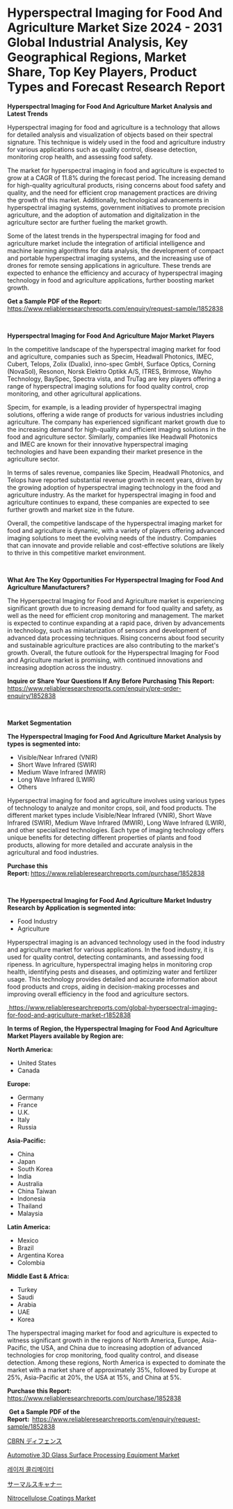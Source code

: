<p><h1>Hyperspectral Imaging for Food And Agriculture Market Size 2024 - 2031 Global Industrial Analysis, Key Geographical Regions, Market Share, Top Key Players, Product Types and Forecast Research Report</h1></p><p><strong>Hyperspectral Imaging for Food And Agriculture Market Analysis and Latest Trends</strong></p>
<p><p>Hyperspectral imaging for food and agriculture is a technology that allows for detailed analysis and visualization of objects based on their spectral signature. This technique is widely used in the food and agriculture industry for various applications such as quality control, disease detection, monitoring crop health, and assessing food safety.</p><p>The market for hyperspectral imaging in food and agriculture is expected to grow at a CAGR of 11.8% during the forecast period. The increasing demand for high-quality agricultural products, rising concerns about food safety and quality, and the need for efficient crop management practices are driving the growth of this market. Additionally, technological advancements in hyperspectral imaging systems, government initiatives to promote precision agriculture, and the adoption of automation and digitalization in the agriculture sector are further fueling the market growth.</p><p>Some of the latest trends in the hyperspectral imaging for food and agriculture market include the integration of artificial intelligence and machine learning algorithms for data analysis, the development of compact and portable hyperspectral imaging systems, and the increasing use of drones for remote sensing applications in agriculture. These trends are expected to enhance the efficiency and accuracy of hyperspectral imaging technology in food and agriculture applications, further boosting market growth.</p></p>
<p><strong>Get a Sample PDF of the Report:&nbsp;</strong> <a href="https://www.reliableresearchreports.com/enquiry/request-sample/1852838">https://www.reliableresearchreports.com/enquiry/request-sample/1852838</a></p>
<p>&nbsp;</p>
<p><strong>Hyperspectral Imaging for Food And Agriculture Major Market Players</strong></p>
<p><p>In the competitive landscape of the hyperspectral imaging market for food and agriculture, companies such as Specim, Headwall Photonics, IMEC, Cubert, Telops, Zolix (Dualix), inno-spec GmbH, Surface Optics, Corning (NovaSol), Resonon, Norsk Elektro Optikk A/S, ITRES, Brimrose, Wayho Technology, BaySpec, Spectra vista, and TruTag are key players offering a range of hyperspectral imaging solutions for food quality control, crop monitoring, and other agricultural applications.</p><p>Specim, for example, is a leading provider of hyperspectral imaging solutions, offering a wide range of products for various industries including agriculture. The company has experienced significant market growth due to the increasing demand for high-quality and efficient imaging solutions in the food and agriculture sector. Similarly, companies like Headwall Photonics and IMEC are known for their innovative hyperspectral imaging technologies and have been expanding their market presence in the agriculture sector.</p><p>In terms of sales revenue, companies like Specim, Headwall Photonics, and Telops have reported substantial revenue growth in recent years, driven by the growing adoption of hyperspectral imaging technology in the food and agriculture industry. As the market for hyperspectral imaging in food and agriculture continues to expand, these companies are expected to see further growth and market size in the future.</p><p>Overall, the competitive landscape of the hyperspectral imaging market for food and agriculture is dynamic, with a variety of players offering advanced imaging solutions to meet the evolving needs of the industry. Companies that can innovate and provide reliable and cost-effective solutions are likely to thrive in this competitive market environment.</p></p>
<p>&nbsp;</p>
<p><strong>What Are The Key Opportunities For Hyperspectral Imaging for Food And Agriculture Manufacturers?</strong></p>
<p><p>The Hyperspectral Imaging for Food and Agriculture market is experiencing significant growth due to increasing demand for food quality and safety, as well as the need for efficient crop monitoring and management. The market is expected to continue expanding at a rapid pace, driven by advancements in technology, such as miniaturization of sensors and development of advanced data processing techniques. Rising concerns about food security and sustainable agriculture practices are also contributing to the market's growth. Overall, the future outlook for the Hyperspectral Imaging for Food and Agriculture market is promising, with continued innovations and increasing adoption across the industry.</p></p>
<p><strong>Inquire or Share Your Questions If Any Before Purchasing This Report:</strong> <a href="https://www.reliableresearchreports.com/enquiry/pre-order-enquiry/1852838">https://www.reliableresearchreports.com/enquiry/pre-order-enquiry/1852838</a></p>
<p>&nbsp;</p>
<p><strong>Market Segmentation</strong></p>
<p><strong>The Hyperspectral Imaging for Food And Agriculture Market Analysis by types is segmented into:</strong></p>
<p><ul><li>Visible/Near Infrared (VNIR)</li><li>Short Wave Infrared (SWIR)</li><li>Medium Wave Infrared (MWIR)</li><li>Long Wave Infrared (LWIR)</li><li>Others</li></ul></p>
<p><p>Hyperspectral imaging for food and agriculture involves using various types of technology to analyze and monitor crops, soil, and food products. The different market types include Visible/Near Infrared (VNIR), Short Wave Infrared (SWIR), Medium Wave Infrared (MWIR), Long Wave Infrared (LWIR), and other specialized technologies. Each type of imaging technology offers unique benefits for detecting different properties of plants and food products, allowing for more detailed and accurate analysis in the agricultural and food industries.</p></p>
<p><strong>Purchase this Report:&nbsp;</strong><a href="https://www.reliableresearchreports.com/purchase/1852838">https://www.reliableresearchreports.com/purchase/1852838</a></p>
<p>&nbsp;</p>
<p><strong>The Hyperspectral Imaging for Food And Agriculture Market Industry Research by Application is segmented into:</strong></p>
<p><ul><li>Food Industry</li><li>Agriculture</li></ul></p>
<p><p>Hyperspectral imaging is an advanced technology used in the food industry and agriculture market for various applications. In the food industry, it is used for quality control, detecting contaminants, and assessing food ripeness. In agriculture, hyperspectral imaging helps in monitoring crop health, identifying pests and diseases, and optimizing water and fertilizer usage. This technology provides detailed and accurate information about food products and crops, aiding in decision-making processes and improving overall efficiency in the food and agriculture sectors.</p></p>
<p><a href="https://www.reliableresearchreports.com/global-hyperspectral-imaging-for-food-and-agriculture-market-r1852838">&nbsp;https://www.reliableresearchreports.com/global-hyperspectral-imaging-for-food-and-agriculture-market-r1852838</a></p>
<p><strong>In terms of Region, the Hyperspectral Imaging for Food And Agriculture Market Players available by Region are:</strong></p>
<p>
    <p> <strong> North America: </strong>
        <ul>
            <li>United States</li>
            <li>Canada</li>
        </ul>
        </p> 
    <p> <strong> Europe: </strong>
        <ul>
            <li>Germany</li>
            <li>France</li>
            <li>U.K.</li>
            <li>Italy</li>
            <li>Russia</li>
        </ul>
        </p> 
    <p> <strong> Asia-Pacific: </strong>
        <ul>
            <li>China</li>
            <li>Japan</li>
            <li>South Korea</li>
            <li>India</li>
            <li>Australia</li>
            <li>China Taiwan</li>
            <li>Indonesia</li>
            <li>Thailand</li>
            <li>Malaysia</li>
        </ul>
        </p> 
    <p> <strong> Latin America: </strong>
        <ul>
            <li>Mexico</li>
            <li>Brazil</li>
            <li>Argentina Korea</li>
            <li>Colombia</li>
        </ul>
        </p> 
    <p> <strong> Middle East & Africa: </strong>
        <ul>
            <li>Turkey</li>
            <li>Saudi</li>
            <li>Arabia</li>
            <li>UAE</li>
            <li>Korea</li>
        </ul>
    </p>
    </p>
<p><p>The hyperspectral imaging market for food and agriculture is expected to witness significant growth in the regions of North America, Europe, Asia-Pacific, the USA, and China due to increasing adoption of advanced technologies for crop monitoring, food quality control, and disease detection. Among these regions, North America is expected to dominate the market with a market share of approximately 35%, followed by Europe at 25%, Asia-Pacific at 20%, the USA at 15%, and China at 5%.</p></p>
<p><strong>Purchase this Report: </strong><a href="https://www.reliableresearchreports.com/purchase/1852838">https://www.reliableresearchreports.com/purchase/1852838</a></p>
<p>&nbsp;<strong>Get a Sample PDF of the Report:&nbsp;&nbsp;</strong><a href="https://www.reliableresearchreports.com/enquiry/request-sample/1852838">https://www.reliableresearchreports.com/enquiry/request-sample/1852838</a></p>
<p><strong></strong></p>
<p><p><a href="https://github.com/JaydaWisoky2014/Market-Research-Report-List-1/blob/main/154603242886.md">CBRN ディフェンス</a></p><p><a href="https://github.com/wusalecollins540tpqoz/Market-Research-Report-List-2/blob/main/automotive-3d-glass-surface-processing-equipment-market.md">Automotive 3D Glass Surface Processing Equipment Market</a></p><p><a href="https://github.com/vsap75a286l/Market-Research-Report-List-1/blob/main/526735239483.md">레이저 콜리메이터</a></p><p><a href="https://github.com/joaejkdzgyljvo6/Market-Research-Report-List-1/blob/main/894338442885.md">サーマルスキャナー</a></p><p><a href="https://issuu.com/reportprime-2/docs/nitrocellulose-coatings-market-size-2030.pptx">Nitrocellulose Coatings Market</a></p></p>